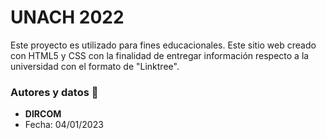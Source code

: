 <!-- <img src="https://github.com/uadventista/encuentros-4os-medios/blob/main/assets/img/landing.png" alt="Landing Encuentros 4° Medios"/> -->

# UNACH 2022
Este proyecto es utilizado para fines educacionales. Este sitio web creado con HTML5 y CSS con la finalidad de entregar información respecto a la universidad con el formato de "Linktree". 


### Autores y datos 🔧
* **DIRCOM**
* Fecha: 04/01/2023
